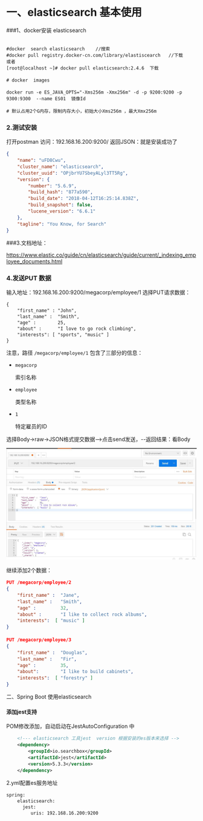 # 一、elasticsearch  基本使用

###1、docker安装 elasticsearch 

```shell

#docker  search elasticsearch    //搜索
#docker pull registry.docker-cn.com/library/elastiscearch   //下载 
或者
[root@localhost ~]# docker pull elasticsearch:2.4.6  下载

# docker  images

docker run -e ES_JAVA_OPTS="-Xms256m -Xmx256m" -d -p 9200:9200 -p 9300:9300  --name ES01  镜像Id

# 默认占用2个G内存，限制内存大小，初始大小Xms256m ，最大Xmx256m
```

### 2.测试安装

打开postman 访问：192.168.16.200:9200/   返回JSON：就是安装成功了

~~~json
{
    "name": "uFD8Cwu",
    "cluster_name": "elasticsearch",
    "cluster_uuid": "OPjbrYU7SbeyALyl3TT5Rg",
    "version": {
        "number": "5.6.9",
        "build_hash": "877a590",
        "build_date": "2018-04-12T16:25:14.838Z",
        "build_snapshot": false,
        "lucene_version": "6.6.1"
    },
    "tagline": "You Know, for Search"
}
~~~

###3.文档地址：

https://www.elastic.co/guide/cn/elasticsearch/guide/current/_indexing_employee_documents.html

### 4.发送PUT 数据

输入地址：192.168.16.200:9200/megacorp/employee/1 选择PUT请求数据：

```
{
    "first_name" : "John",
    "last_name" :  "Smith",
    "age" :        25,
    "about" :      "I love to go rock climbing",
    "interests": [ "sports", "music" ]
}
```

注意，路径 `/megacorp/employee/1` 包含了三部分的信息：

- `megacorp`

  索引名称

- `employee`

  类型名称

- `1`

  特定雇员的ID

选择Body->raw->JSON格式提交数据-->点击send发送，--返回结果：看Body

![1528611149252](images\es1.jpg)

 继续添加2个数据：

```json
PUT /megacorp/employee/2
{
    "first_name" :  "Jane",
    "last_name" :   "Smith",
    "age" :         32,
    "about" :       "I like to collect rock albums",
    "interests":  [ "music" ]
}

PUT /megacorp/employee/3
{
    "first_name" :  "Douglas",
    "last_name" :   "Fir",
    "age" :         35,
    "about":        "I like to build cabinets",
    "interests":  [ "forestry" ]
}
```



二、Spring Boot 使用elasticsearch

####  添加jest支持 
POM修改添加，自动启动在JestAutoConfiguration 中

```xml
    <!--- elasticsearch 工具jest  version 根据安装的es版本来选择 -->
    <dependency>
        <groupId>io.searchbox</groupId>
        <artifactId>jest</artifactId>
        <version>5.3.3</version>
    </dependency>
```
2.yml配置es服务地址

```
spring:     
    elasticsearch:
      jest:
         uris: 192.168.16.200:9200
```

